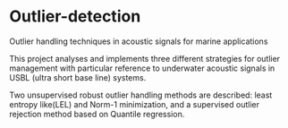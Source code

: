 # Outlier-detection
Outlier handling techniques in acoustic signals for marine applications

This project analyses and implements three different strategies for outlier management with particular reference to underwater acoustic signals in USBL (ultra short base line) systems.

Two unsupervised robust outlier handling methods are described: least entropy like(LEL) and Norm-1 minimization, and a supervised outlier rejection method based on Quantile regression.
